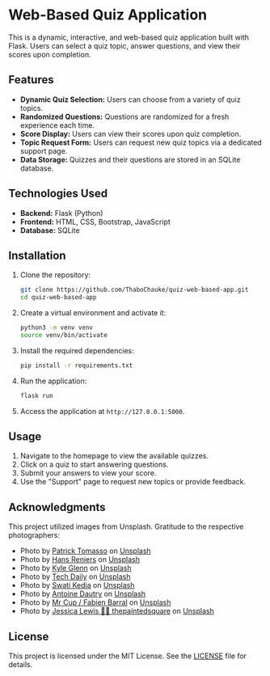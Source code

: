 # Web-Based Quiz Application

This is a dynamic, interactive, and web-based quiz application built with Flask. Users can select a quiz topic, answer questions, and view their scores upon completion.

## Features

- **Dynamic Quiz Selection:** Users can choose from a variety of quiz topics.
- **Randomized Questions:** Questions are randomized for a fresh experience each time.
- **Score Display:** Users can view their scores upon quiz completion.
- **Topic Request Form:** Users can request new quiz topics via a dedicated support page.
- **Data Storage:** Quizzes and their questions are stored in an SQLite database.

## Technologies Used

- **Backend:** Flask (Python)
- **Frontend:** HTML, CSS, Bootstrap, JavaScript
- **Database:** SQLite

## Installation

1. Clone the repository:
   ```bash
   git clone https://github.com/ThaboChauke/quiz-web-based-app.git
   cd quiz-web-based-app
   ```
2. Create a virtual environment and activate it:
   ```bash
   python3 -m venv venv
   source venv/bin/activate
   ```
3. Install the required dependencies:
   ```bash
   pip install -r requirements.txt
   ```
4. Run the application:
   ```bash
   flask run
   ```
5. Access the application at `http://127.0.0.1:5000`.

## Usage

1. Navigate to the homepage to view the available quizzes.
2. Click on a quiz to start answering questions.
3. Submit your answers to view your score.
4. Use the "Support" page to request new topics or provide feedback.

## Acknowledgments

This project utilized images from Unsplash. Gratitude to the respective photographers:

- Photo by [Patrick Tomasso](https://unsplash.com/@impatrickt?utm_content=creditCopyText&utm_medium=referral&utm_source=unsplash) on [Unsplash](https://unsplash.com/photos/open-book-lot-Oaqk7qqNh_c?utm_content=creditCopyText&utm_medium=referral&utm_source=unsplash)
- Photo by [Hans Reniers](https://unsplash.com/@hansreniers?utm_content=creditCopyText&utm_medium=referral&utm_source=unsplash) on [Unsplash](https://unsplash.com/photos/three-clear-beakers-placed-on-tabletop-lQGJCMY5qcM?utm_content=creditCopyText&utm_medium=referral&utm_source=unsplash)
- Photo by [Kyle Glenn](https://unsplash.com/@kylejglenn?utm_content=creditCopyText&utm_medium=referral&utm_source=unsplash) on [Unsplash](https://unsplash.com/photos/desk-globe-on-table-nXt5HtLmlgE?utm_content=creditCopyText&utm_medium=referral&utm_source=unsplash)
- Photo by [Tech Daily](https://unsplash.com/@techdailyca?utm_content=creditCopyText&utm_medium=referral&utm_source=unsplash) on [Unsplash](https://unsplash.com/photos/a-flat-screen-tv-sitting-on-top-of-a-wooden-table-cF6Le-0viHY?utm_content=creditCopyText&utm_medium=referral&utm_source=unsplash)
- Photo by [Swati Kedia](https://unsplash.com/@phoenix_2022?utm_content=creditCopyText&utm_medium=referral&utm_source=unsplash) on [Unsplash](https://unsplash.com/photos/a-group-of-red-shirts-in-a-room-with-benches-CTLuPLp-LDg?utm_content=creditCopyText&utm_medium=referral&utm_source=unsplash)
- Photo by [Antoine Dautry](https://unsplash.com/@antoine1003?utm_content=creditCopyText&utm_medium=referral&utm_source=unsplash) on [Unsplash](https://unsplash.com/photos/black-retractable-pen-on-white-printer-paper-_zsL306fDck?utm_content=creditCopyText&utm_medium=referral&utm_source=unsplash)
- Photo by [Mr Cup / Fabien Barral](https://unsplash.com/@iammrcup?utm_content=creditCopyText&utm_medium=referral&utm_source=unsplash) on [Unsplash](https://unsplash.com/photos/black-and-white-photo-lot-Fo5dTm6ID1Y?utm_content=creditCopyText&utm_medium=referral&utm_source=unsplash)
- Photo by [Jessica Lewis 🧜‍♀️ thepaintedsquare](https://unsplash.com/@thepaintedsquarejessica?utm_content=creditCopyText&utm_medium=referral&utm_source=unsplash) on [Unsplash](https://unsplash.com/photos/person-writing-on-white-paper-zNFT3o8HWks?utm_content=creditCopyText&utm_medium=referral&utm_source=unsplash)

## License

This project is licensed under the MIT License. See the [LICENSE](/LICENSE) file for details.

